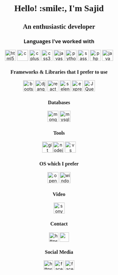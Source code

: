 <h1 align="center" style="font-family: 'Lucida Console';">Hello! :smile:, I'm Sajid</h1>
<h2 align="center" style="font-family: 'Verdana';">An enthusiastic developer</h2>

<h3 align="center" style="font-family: 'Open Sans';">Languages I've worked with</h3>
<p align="center">
<img src="https://devicons.github.io/devicon/devicon.git/icons/html5/html5-original-wordmark.svg" alt="html5" width="35" height="35"/>
<img src="https://devicons.github.io/devicon/devicon.git/icons/c/c-original.svg" alt="c" width="35" height="35"/>
<img src="https://devicons.github.io/devicon/devicon.git/icons/cplusplus/cplusplus-original.svg" alt="cplusplus" width="35" height="35"/>
<img src="https://devicons.github.io/devicon/devicon.git/icons/css3/css3-original-wordmark.svg" alt="css3" width="35" height="35"/>
<img src="https://devicons.github.io/devicon/devicon.git/icons/javascript/javascript-original.svg" alt="javascript" width="35" height="35"/>
<img src="https://devicons.github.io/devicon/devicon.git/icons/python/python-original.svg" alt="python" width="35" height="35"/>
<img src="https://devicons.github.io/devicon/devicon.git/icons/sass/sass-original.svg" alt="sass" width="35" height="35"/>
<img src="https://devicons.github.io/devicon/devicon.git/icons/php/php-original.svg" alt="php" width="35" height="35"/> 
<img src="https://devicons.github.io/devicon/devicon.git/icons/java/java-original-wordmark.svg" alt="java" width="35" height="35"/>
</p>

<h3 align="center" style="font-family: 'Ubuntu';">Frameworks & Libraries that I prefer to use</h3>
<p align="center">   
<img src="https://devicons.github.io/devicon/devicon.git/icons/bootstrap/bootstrap-plain.svg" alt="bootstrap" width="35" height="35"/> 
<img src="https://devicons.github.io/devicon/devicon.git/icons/django/django-original.svg" alt="django" width="35" height="35"/>
<img src="https://devicons.github.io/devicon/devicon.git/icons/react/react-original-wordmark.svg" alt="react" width="35" height="35"/>
<img src="https://cdn.worldvectorlogo.com/logos/selenium-logo.svg" alt="selenium" width="35" height="35" />
<img src="https://devicons.github.io/devicon/devicon.git/icons/express/express-original-wordmark.svg" alt="express" width="35" height="35"/>
<img src="https://upload.wikimedia.org/wikipedia/commons/8/83/Jquery-icon.svg" alt="JQuery" width="35" height="35">
</p>

<h3 align='center' style="font-family: 'Ubuntu';">Databases</h3>
<p align='center'>
   <img src="https://devicons.github.io/devicon/devicon.git/icons/mongodb/mongodb-original-wordmark.svg" alt="mongodb" width="35" height="35"/>
    <img src="https://devicons.github.io/devicon/devicon.git/icons/mysql/mysql-original-wordmark.svg" alt="mysql" width="35" height="35"/> 
   
 
 
</p>

<h3 align="center" style="font-family: 'Ubuntu';">Tools</h3>
<p align="center">
 <img src="https://www.vectorlogo.zone/logos/git-scm/git-scm-icon.svg" alt="git" width="35" height="35"/><img src="https://devicons.github.io/devicon/devicon.git/icons/nodejs/nodejs-original-wordmark.svg" alt="nodejs" width="35" height="35"/>  <img src="https://upload.wikimedia.org/wikipedia/commons/9/9a/Visual_Studio_Code_1.35_icon.svg" alt="vs code" width = "35" height="35"> 
</p>

<h3 align="center" style="font-family: 'Ubuntu';">OS which I prefer</h3>

<p align="center">
<img src="https://upload.wikimedia.org/wikipedia/commons/d/d0/OpenSUSE_Logo.svg" alt="openSUSE" width="35" height="35">
<img src="https://upload.wikimedia.org/wikipedia/commons/5/5f/Windows_logo_-_2012.svg" alt="windows" width="35" height="35">

</p>

<h3 align="center" style="font-family: 'Ubuntu';">Video</h3>

<p align="center">
<img src="https://upload.wikimedia.org/wikipedia/commons/3/39/Vegas_Pro_15.0.png" alt="sony vegas" width="35" height="35" />
</p>


<h3 align="center" style="font-family: 'Ubuntu';"> Contact </h3>
<p align="center">
<!-- <a href="https://stackoverflow.com/users/10282818/shaikh-sajid" target="blank"><img align="center" src="https://upload.wikimedia.org/wikipedia/commons/8/81/Stackoverflow_icon.png" alt="https://stackoverflow.com/users/10282818/shaikh-sajid" height="30" width="30" /></a>--> <a href="https://t.me/shaikhsajid1111" target="blank"><img align="center" src="https://upload.wikimedia.org/wikipedia/commons/5/5a/Telegram_2019_simple_logo.svg" alt="https://stackoverflow.com/users/10282818/shaikh-sajid" height="30" width="30" /></a>
<a href="mailto:shaikhsajid11112000@gmail.com"><img src="https://upload.wikimedia.org/wikipedia/commons/4/45/New_Logo_Gmail.svg" align="center" height="30" width="30" /></a>
</p>

<h3 align="center" style="font-family: 'Ubuntu';"> Social Media </h3>
<p align="center">
<a href="https://instagram.com/shaikhsajid1111" target="_blank"><img align="center" src="https://upload.wikimedia.org/wikipedia/commons/1/13/CIS-A2K_Instagram_Icon_%28Pink%29.svg" alt="https://stackoverflow.com/users/10282818/shaikh-sajid" height="30" width="30" /></a>
<a href="https://facebook.com/shaikhsajid1111"><img align="center" src="https://upload.wikimedia.org/wikipedia/commons/5/51/Facebook_f_logo_%282019%29.svg" alt="facebook" height="30" width="30"/></a>
<a href="https://twitter.com/shaikhsajid1111"><img align="center" src="https://seeklogo.net/wp-content/uploads/2016/11/twitter-icon-circle-blue-logo-preview.png" alt="facebook" height="30" width="30" /></a>


</p>





